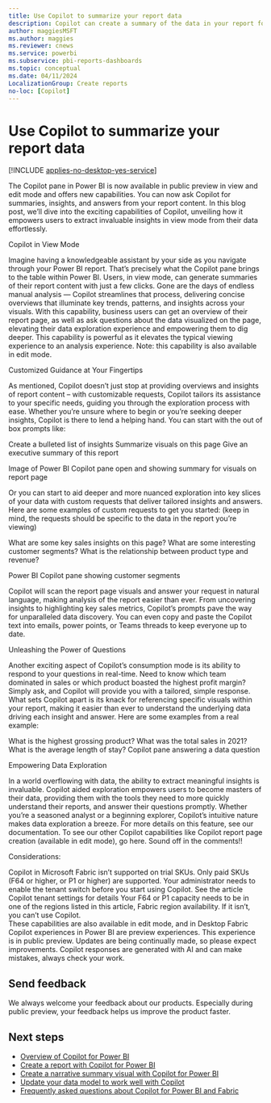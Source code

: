 ```yaml
---
title: Use Copilot to summarize your report data  
description: Copilot can create a summary of the data in your report for you in the Copilot pane.
author: maggiesMSFT
ms.author: maggies
ms.reviewer: cnews
ms.service: powerbi
ms.subservice: pbi-reports-dashboards
ms.topic: conceptual
ms.date: 04/11/2024
LocalizationGroup: Create reports
no-loc: [Copilot]
---
```


# Use Copilot to summarize your report data 

[!INCLUDE [applies-no-desktop-yes-service](../includes/applies-no-desktop-yes-service.md)]

 The Copilot pane in Power BI is now available in public preview in view and edit mode and offers new capabilities. You can now ask Copilot for summaries, insights, and answers from your report content. In this blog post, we’ll dive into the exciting capabilities of Copilot, unveiling how it empowers users to extract invaluable insights in view mode from their data effortlessly. 

Copilot in View Mode 

Imagine having a knowledgeable assistant by your side as you navigate through your Power BI report. That’s precisely what the Copilot pane brings to the table within Power BI. Users, in view mode, can generate summaries of their report content with just a few clicks. Gone are the days of endless manual analysis — Copilot streamlines that process, delivering concise overviews that illuminate key trends, patterns, and insights across your visuals.  With this capability, business users can get an overview of their report page, as well as ask questions about the data visualized on the page, elevating their data exploration experience and empowering them to dig deeper. This capability is powerful as it elevates the typical viewing experience to an analysis experience. Note: this capability is also available in edit mode. 

Customized Guidance at Your Fingertips 

As mentioned, Copilot doesn’t just stop at providing overviews and insights of report content – with customizable requests, Copilot tailors its assistance to your specific needs, guiding you through the exploration process with ease. Whether you’re unsure where to begin or you’re seeking deeper insights, Copilot is there to lend a helping hand.  You can start with the out of box prompts like: 

Create a bulleted list of insights 
Summarize visuals on this page 
Give an executive summary of this report 
 

Image of Power BI Copilot pane open and showing summary for visuals on report page

 

Or you can start to aid deeper and more nuanced exploration into key slices of your data with custom requests that deliver tailored insights and answers.  Here are some examples of custom requests to get you started: (keep in mind, the requests should be specific to the data in the report you’re viewing) 

What are some key sales insights on this page? 
What are some interesting customer segments? 
What is the relationship between product type and revenue? 
 

Power BI Copilot pane showing customer segments 

Copilot will scan the report page visuals and answer your request in natural language, making analysis of the report easier than ever.  From uncovering insights to highlighting key sales metrics, Copilot’s prompts pave the way for unparalleled data discovery. You can even copy and paste the Copilot text into emails, power points, or Teams threads to keep everyone up to date. 

 

Unleashing the Power of Questions 

Another exciting aspect of Copilot’s consumption mode is its ability to respond to your questions in real-time. Need to know which team dominated in sales or which product boasted the highest profit margin? Simply ask, and Copilot will provide you with a tailored, simple response. What sets Copilot apart is its knack for referencing specific visuals within your report, making it easier than ever to understand the underlying data driving each insight and answer. Here are some examples from a real example: 

What is the highest grossing product? 
What was the total sales in 2021? 
What is the average length of stay? 
Copilot pane answering a data question

Empowering Data Exploration 

In a world overflowing with data, the ability to extract meaningful insights is invaluable. Copilot aided exploration empowers users to become masters of their data, providing them with the tools they need to more quickly understand their reports, and answer their questions promptly. Whether you’re a seasoned analyst or a beginning explorer, Copilot’s intuitive nature makes data exploration a breeze.  For more details on this feature, see our documentation. To see our other Copilot capabilities like Copilot report page creation (available in edit mode), go here. Sound off in the comments!!  

 

Considerations: 

Copilot in Microsoft Fabric isn’t supported on trial SKUs. Only paid SKUs (F64 or higher, or P1 or higher) are supported. 
Your administrator needs to enable the tenant switch before you start using Copilot. See the article Copilot tenant settings for details Your F64 or P1 capacity needs to be in one of the regions listed in this article, Fabric region availability. If it isn’t, you can’t use Copilot.  
These capabilities are also available in edit mode, and in Desktop 
Fabric Copilot experiences in Power BI are preview experiences.  This experience is in public preview. 
Updates are being continually made, so please expect improvements. 
Copilot responses are generated with AI and can make mistakes, always check your work.

## Send feedback

We always welcome your feedback about our products. Especially during public preview, your feedback helps us improve the product faster.

## Next steps

- [Overview of Copilot for Power BI](copilot-introduction.md)
- [Create a report with Copilot for Power BI](copilot-create-report-service.md)
- [Create a narrative summary visual with Copilot for Power BI](copilot-create-narrative.md)
- [Update your data model to work well with Copilot](copilot-evaluate-data.md)
- [Frequently asked questions about Copilot for Power BI and Fabric](/fabric/get-started/copilot-faq-fabric)
